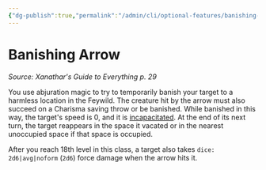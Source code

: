 ```yaml
---
{"dg-publish":true,"permalink":"/admin/cli/optional-features/banishing-arrow-xge/","tags":["compendium/src/5e/xge","optional-feature/as"],"updated":"2025-01-11T15:32:21.736+00:00"}
---
```


# Banishing Arrow
*Source: Xanathar's Guide to Everything p. 29*  

You use abjuration magic to try to temporarily banish your target to a harmless location in the Feywild. The creature hit by the arrow must also succeed on a Charisma saving throw or be banished. While banished in this way, the target's speed is 0, and it is [incapacitated](/3-Mechanics/CLI/rules/conditions.md#incapacitated). At the end of its next turn, the target reappears in the space it vacated or in the nearest unoccupied space if that space is occupied.

After you reach 18th level in this class, a target also takes `dice: 2d6|avg|noform` (`2d6`) force damage when the arrow hits it.